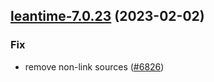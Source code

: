 

## [leantime-7.0.23](https://github.com/truecharts/charts/compare/leantime-7.0.22...leantime-7.0.23) (2023-02-02)

### Fix

- remove non-link sources ([#6826](https://github.com/truecharts/charts/issues/6826))
  
  